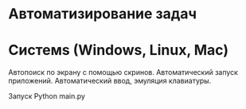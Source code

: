 
# Автоматизирование задач 
# Системs (Windows, Linux, Mac)

Автопоиск по экрану с помощью скринов.
Автоматический запуск приложений.
Автоматический ввод, эмуляция клавиатуры.

Запуск Python main.py